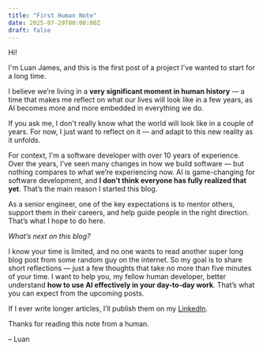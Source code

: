 ```yaml
---
title: "First Human Note"
date: 2025-07-29T00:00:00Z
draft: false
---
```


Hi!

I'm Luan James, and this is the first post of a project I've wanted to start for a long time.

I believe we’re living in a **very significant moment in human history** — a time that makes me reflect on what our lives will look like in a few years, as AI becomes more and more embedded in everything we do.

If you ask me, I don't really know what the world will look like in a couple of years. For now, I just want to reflect on it — and adapt to this new reality as it unfolds.

For context, I'm a software developer with over 10 years of experience. Over the years, I've seen many changes in how we build software — but nothing compares to what we’re experiencing now. AI is game-changing for software development, and **I don’t think everyone has fully realized that yet**. That’s the main reason I started this blog.

As a senior engineer, one of the key expectations is to mentor others, support them in their careers, and help guide people in the right direction. That’s what I hope to do here.

*What’s next on this blog?*

I know your time is limited, and no one wants to read another super long blog post from some random guy on the internet. So my goal is to share short reflections — just a few thoughts that take no more than five minutes of your time. I want to help you, my fellow human developer, better understand **how to use AI effectively in your day-to-day work**. That’s what you can expect from the upcoming posts.

If I ever write longer articles, I’ll publish them on my [LinkedIn](https://www.linkedin.com/in/luanjames).

Thanks for reading this note from a human.

– Luan

